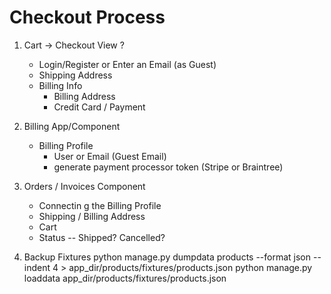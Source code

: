 # Checkout Process

1. Cart -> Checkout View
    ?
    - Login/Register or Enter an Email (as Guest)
    - Shipping Address
    - Billing Info
        - Billing Address
        - Credit Card / Payment

2. Billing App/Component
    - Billing Profile
        - User or Email (Guest Email)
        - generate payment processor token (Stripe or Braintree)


3. Orders / Invoices Component
    - Connectin g the Billing Profile
    - Shipping / Billing Address
    - Cart
    - Status -- Shipped? Cancelled?



4. Backup Fixtures
    python manage.py dumpdata products  --format json --indent 4 > app_dir/products/fixtures/products.json
    python manage.py loaddata app_dir/products/fixtures/products.json